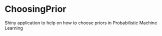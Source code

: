 # ChoosingPrior
Shiny application to help on how to choose priors in Probabilistic Machine Learning 
